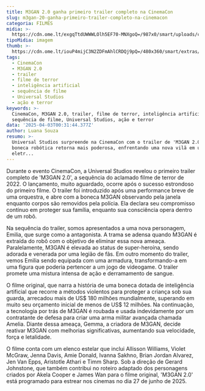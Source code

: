```yaml
---
title: M3GAN 2.0 ganha primeiro trailer completo na CinemaCon
slug: m3gan-20-ganha-primeiro-trailer-completo-na-cinemacon
categoria: FILMES
midia: >-
  https://cdn.ome.lt/exgqTtdUWWWLOlh5EF70-MNXgoQ=/987x0/smart/uploads/conteudo/fotos/OMELETE_CAPA_-_2025-04-02T211211.815.png
tipoMidia: imagem
thumb: >-
  https://cdn.ome.lt/iouP4mijC3N2ZDFmAhlCRDQj9pQ=/480x360/smart/extras/conteudos/omelete_THUMB_-_2025-03-24T134919.493.png
tags:
  - CinemaCon
  - M3GAN 2.0
  - trailer
  - filme de terror
  - inteligência artificial
  - sequência de filme
  - Universal Studios
  - ação e terror
keywords: >-
  CinemaCon, M3GAN 2.0, trailer, filme de terror, inteligência artificial,
  sequência de filme, Universal Studios, ação e terror
data: '2025-04-03T00:31:44.377Z'
author: Luana Souza
resumo: >-
  Universal Studios surpreende na CinemaCon com o trailer de 'M3GAN 2.0'. A
  boneca robótica retorna mais poderosa, enfrentando uma nova vilã em uma trama
  eletr...
---
```


Durante o evento CinemaCon, a Universal Studios revelou o primeiro trailer completo de 'M3GAN 2.0', a sequência do aclamado filme de terror de 2022. O lançamento, muito aguardado, ocorre após o sucesso estrondoso do primeiro filme. O trailer foi introduzido após uma performance breve de uma orquestra, e abre com a boneca M3GAN observando pela janela enquanto corpos são removidos pela polícia. Ela declara seu compromisso contínuo em proteger sua família, enquanto sua consciência opera dentro de um robô.

Na sequência do trailer, somos apresentados a uma nova personagem, Emilia, que surge como a antagonista. A trama se adensa quando M3GAN é extraída do robô com o objetivo de eliminar essa nova ameaça. Paralelamente, M3GAN é elevada ao status de super-heroína, sendo adorada e venerada por uma legião de fãs. Em outro momento do trailer, vemos Emilia sendo equipada com uma armadura, transformando-a em uma figura que poderia pertencer a um jogo de videogame. O trailer promete uma mistura intensa de ação e derramamento de sangue.

O filme original, que narra a história de uma boneca dotada de inteligência artificial que recorre a métodos violentos para proteger a criança sob sua guarda, arrecadou mais de US$ 180 milhões mundialmente, superando em muito seu orçamento inicial de menos de US$ 12 milhões. Na continuação, a tecnologia por trás de M3GAN é roubada e usada indevidamente por um contratante de defesa para criar uma arma militar avançada chamada Amelia. Diante dessa ameaça, Gemma, a criadora de M3GAN, decide reativar M3GAN com melhorias significativas, aumentando sua velocidade, força e letalidade.

O filme conta com um elenco estelar que inclui Allisson Williams, Violet McGraw, Jenna Davis, Amie Donald, Ivanna Sakhno, Brian Jordan Alvarez, Jen Van Epps, Aristotle Athari e Timm Sharp. Sob a direção de Gerard Johnstone, que também contribui no roteiro adaptado dos personagens criados por Akela Cooper e James Wan para o filme original, 'M3GAN 2.0' está programado para estrear nos cinemas no dia 27 de junho de 2025.
